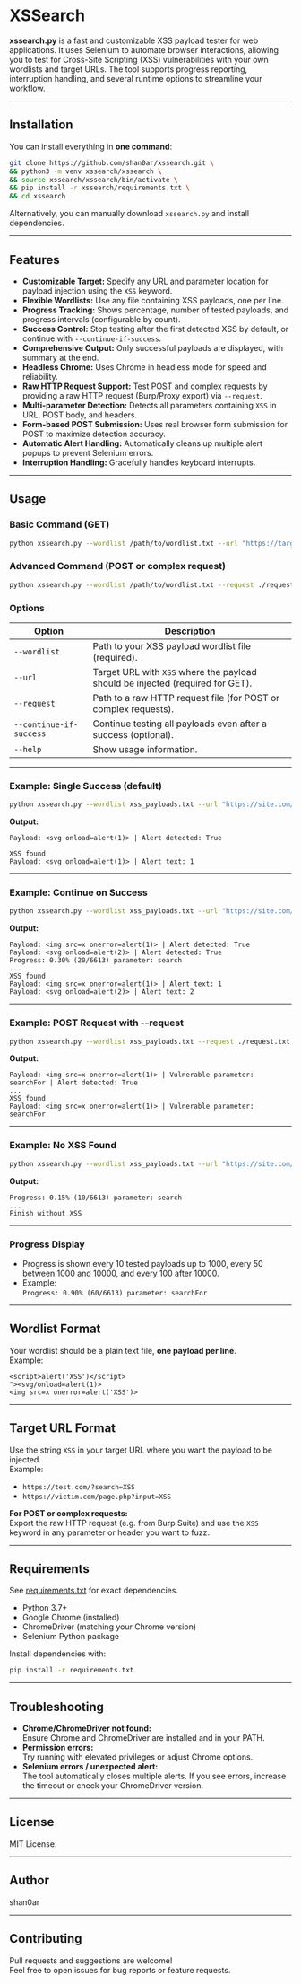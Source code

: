 # XSSearch

**xssearch.py** is a fast and customizable XSS payload tester for web applications. It uses Selenium to automate browser interactions, allowing you to test for Cross-Site Scripting (XSS) vulnerabilities with your own wordlists and target URLs. The tool supports progress reporting, interruption handling, and several runtime options to streamline your workflow.

---

## Installation

You can install everything in **one command**:

```bash
git clone https://github.com/shan0ar/xssearch.git \
&& python3 -m venv xssearch/xssearch \
&& source xssearch/xssearch/bin/activate \
&& pip install -r xssearch/requirements.txt \
&& cd xssearch
```

Alternatively, you can manually download `xssearch.py` and install dependencies.

---

## Features

- **Customizable Target:** Specify any URL and parameter location for payload injection using the `XSS` keyword.
- **Flexible Wordlists:** Use any file containing XSS payloads, one per line.
- **Progress Tracking:** Shows percentage, number of tested payloads, and progress intervals (configurable by count).
- **Success Control:** Stop testing after the first detected XSS by default, or continue with `--continue-if-success`.
- **Comprehensive Output:** Only successful payloads are displayed, with summary at the end.
- **Headless Chrome:** Uses Chrome in headless mode for speed and reliability.
- **Raw HTTP Request Support:** Test POST and complex requests by providing a raw HTTP request (Burp/Proxy export) via `--request`.
- **Multi-parameter Detection:** Detects all parameters containing `XSS` in URL, POST body, and headers.
- **Form-based POST Submission:** Uses real browser form submission for POST to maximize detection accuracy.
- **Automatic Alert Handling:** Automatically cleans up multiple alert popups to prevent Selenium errors.
- **Interruption Handling:** Gracefully handles keyboard interrupts.

---

## Usage

### Basic Command (GET)

```bash
python xssearch.py --wordlist /path/to/wordlist.txt --url "https://target.com/search?query=XSS"
```

### Advanced Command (POST or complex request)

```bash
python xssearch.py --wordlist /path/to/wordlist.txt --request ./request.txt
```

### Options

| Option                   | Description                                                                                                  |
|--------------------------|--------------------------------------------------------------------------------------------------------------|
| `--wordlist`             | Path to your XSS payload wordlist file (required).                                                           |
| `--url`                  | Target URL with `XSS` where the payload should be injected (required for GET).                               |
| `--request`              | Path to a raw HTTP request file (for POST or complex requests).                                              |
| `--continue-if-success`  | Continue testing all payloads even after a success (optional).                                               |
| `--help`                 | Show usage information.                                                                                      |

---

### Example: Single Success (default)

```bash
python xssearch.py --wordlist xss_payloads.txt --url "https://site.com/search?q=XSS"
```

**Output:**
```
Payload: <svg onload=alert(1)> | Alert detected: True

XSS found
Payload: <svg onload=alert(1)> | Alert text: 1
```

---

### Example: Continue on Success

```bash
python xssearch.py --wordlist xss_payloads.txt --url "https://site.com/search?q=XSS" --continue-if-success
```

**Output:**
```
Payload: <img src=x onerror=alert(1)> | Alert detected: True
Payload: <svg onload=alert(2)> | Alert detected: True
Progress: 0.30% (20/6613) parameter: search
...
XSS found
Payload: <img src=x onerror=alert(1)> | Alert text: 1
Payload: <svg onload=alert(2)> | Alert text: 2
```

---

### Example: POST Request with --request

```bash
python xssearch.py --wordlist xss_payloads.txt --request ./request.txt
```

**Output:**
```
Payload: <img src=x onerror=alert(1)> | Vulnerable parameter: searchFor | Alert detected: True
...
XSS found
Payload: <img src=x onerror=alert(1)> | Vulnerable parameter: searchFor
```

---

### Example: No XSS Found

```bash
python xssearch.py --wordlist xss_payloads.txt --url "https://site.com/search?q=XSS"
```

**Output:**
```
Progress: 0.15% (10/6613) parameter: search
...
Finish without XSS
```

---

### Progress Display

- Progress is shown every 10 tested payloads up to 1000, every 50 between 1000 and 10000, and every 100 after 10000.
- Example:  
  `Progress: 0.90% (60/6613) parameter: searchFor`

---

## Wordlist Format

Your wordlist should be a plain text file, **one payload per line**.  
Example:
```
<script>alert('XSS')</script>
"><svg/onload=alert(1)>
<img src=x onerror=alert('XSS')>
```

---

## Target URL Format

Use the string `XSS` in your target URL where you want the payload to be injected.  
Example:
- `https://test.com/?search=XSS`
- `https://victim.com/page.php?input=XSS`

**For POST or complex requests:**  
Export the raw HTTP request (e.g. from Burp Suite) and use the `XSS` keyword in any parameter or header you want to fuzz.

---

## Requirements

See [requirements.txt](requirements.txt) for exact dependencies.

- Python 3.7+
- Google Chrome (installed)
- ChromeDriver (matching your Chrome version)
- Selenium Python package

Install dependencies with:
```bash
pip install -r requirements.txt
```

---

## Troubleshooting

- **Chrome/ChromeDriver not found:**  
  Ensure Chrome and ChromeDriver are installed and in your PATH.
- **Permission errors:**  
  Try running with elevated privileges or adjust Chrome options.
- **Selenium errors / unexpected alert:**  
  The tool automatically closes multiple alerts. If you see errors, increase the timeout or check your ChromeDriver version.

---

## License

MIT License.

---

## Author

shan0ar

---

## Contributing

Pull requests and suggestions are welcome!  
Feel free to open issues for bug reports or feature requests.
  
